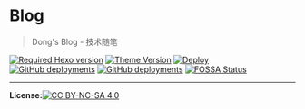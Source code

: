 # Blog
> Dong's Blog - 技术随笔

[![Required Hexo version](https://img.shields.io/badge/hexo-5.4.0-blue?style=flat-square&logo=hexo)](https://hexo.io)
[![Theme Version](https://img.shields.io/badge/NexT-8.6.1-blue?style=flat-square&logo=next)](https://theme-next.js.org)
[![Deploy](https://github.com/rocona/blog/actions/workflows/deploy.yml/badge.svg)](https://github.com/rocona/blog/actions/workflows/deploy.yml)
[![GitHub deployments](https://img.shields.io/github/deployments/rocona/rocona.github.io/github-pages?label=github-pages&logo=github)](https://rocona.github.io)
[![GitHub deployments](https://img.shields.io/github/deployments/rocona/rocona.github.io/Production?label=vercel&logo=vercel)](https://blog.caodong.me)
[![FOSSA Status](https://app.fossa.com/api/projects/git%2Bgithub.com%2Frocona%2Fblog.svg?type=shield)](https://app.fossa.com/projects/git%2Bgithub.com%2Frocona%2Fblog?ref=badge_shield)

-----
**License:**[![CC BY-NC-SA 4.0](https://i.creativecommons.org/l/by-nc-sa/4.0/80x15.png)](https://creativecommons.org/licenses/by-nc-sa/4.0/)

